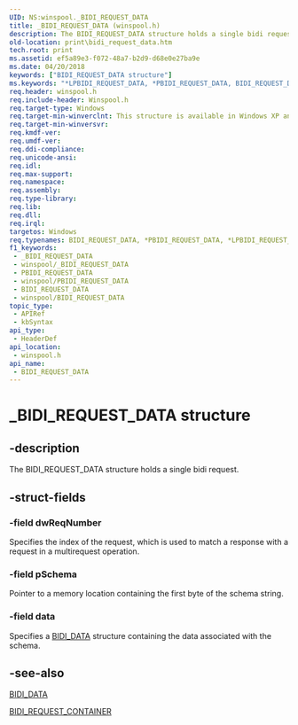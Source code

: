 ```yaml
---
UID: NS:winspool._BIDI_REQUEST_DATA
title: _BIDI_REQUEST_DATA (winspool.h)
description: The BIDI_REQUEST_DATA structure holds a single bidi request.
old-location: print\bidi_request_data.htm
tech.root: print
ms.assetid: ef5a89e3-f072-48a7-b2d9-d68e0e27ba9e
ms.date: 04/20/2018
keywords: ["BIDI_REQUEST_DATA structure"]
ms.keywords: "*LPBIDI_REQUEST_DATA, *PBIDI_REQUEST_DATA, BIDI_REQUEST_DATA, BIDI_REQUEST_DATA structure [Print Devices], LPBIDI_REQUEST_DATA, LPBIDI_REQUEST_DATA structure pointer [Print Devices], PBIDI_REQUEST_DATA, PBIDI_REQUEST_DATA structure pointer [Print Devices], _BIDI_REQUEST_DATA, print.bidi_request_data, spoolfnc_ab7c70f5-9161-4245-8f25-350f68144f82.xml, winspool/BIDI_REQUEST_DATA, winspool/LPBIDI_REQUEST_DATA, winspool/PBIDI_REQUEST_DATA"
req.header: winspool.h
req.include-header: Winspool.h
req.target-type: Windows
req.target-min-winverclnt: This structure is available in Windows XP and later.
req.target-min-winversvr: 
req.kmdf-ver: 
req.umdf-ver: 
req.ddi-compliance: 
req.unicode-ansi: 
req.idl: 
req.max-support: 
req.namespace: 
req.assembly: 
req.type-library: 
req.lib: 
req.dll: 
req.irql: 
targetos: Windows
req.typenames: BIDI_REQUEST_DATA, *PBIDI_REQUEST_DATA, *LPBIDI_REQUEST_DATA
f1_keywords:
 - _BIDI_REQUEST_DATA
 - winspool/_BIDI_REQUEST_DATA
 - PBIDI_REQUEST_DATA
 - winspool/PBIDI_REQUEST_DATA
 - BIDI_REQUEST_DATA
 - winspool/BIDI_REQUEST_DATA
topic_type:
 - APIRef
 - kbSyntax
api_type:
 - HeaderDef
api_location:
 - winspool.h
api_name:
 - BIDI_REQUEST_DATA
---
```


# _BIDI_REQUEST_DATA structure


## -description

The BIDI_REQUEST_DATA structure holds a single bidi request.

## -struct-fields

### -field dwReqNumber

Specifies the index of the request, which is used to match a response with a request in a multirequest operation.

### -field pSchema

Pointer to a memory location containing the first byte of the schema string.

### -field data

Specifies a <a href="https://docs.microsoft.com/windows-hardware/drivers/ddi/winspool/ns-winspool-_bidi_data">BIDI_DATA</a> structure containing the data associated with the schema.

## -see-also

<a href="https://docs.microsoft.com/windows-hardware/drivers/ddi/winspool/ns-winspool-_bidi_data">BIDI_DATA</a>



<a href="https://docs.microsoft.com/windows-hardware/drivers/ddi/winspool/ns-winspool-_bidi_request_container">BIDI_REQUEST_CONTAINER</a>

